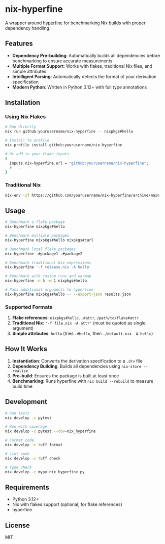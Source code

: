 # nix-hyperfine

A wrapper around [hyperfine](https://github.com/sharkdp/hyperfine) for benchmarking Nix builds with proper dependency handling.

## Features

- **Dependency Pre-building**: Automatically builds all dependencies before benchmarking to ensure accurate measurements
- **Multiple Format Support**: Works with flakes, traditional Nix files, and simple attributes
- **Intelligent Parsing**: Automatically detects the format of your derivation specification
- **Modern Python**: Written in Python 3.12+ with full type annotations

## Installation

### Using Nix Flakes

```bash
# Run directly
nix run github:yourusername/nix-hyperfine -- nixpkgs#hello

# Install to profile
nix profile install github:yourusername/nix-hyperfine

# Or add to your flake inputs
{
  inputs.nix-hyperfine.url = "github:yourusername/nix-hyperfine";
  # ...
}
```

### Traditional Nix

```bash
nix-env -if https://github.com/yourusername/nix-hyperfine/archive/main.tar.gz
```

## Usage

```bash
# Benchmark a flake package
nix-hyperfine nixpkgs#hello

# Benchmark multiple packages
nix-hyperfine nixpkgs#hello nixpkgs#curl

# Benchmark local flake packages
nix-hyperfine .#package1 .#package2

# Benchmark traditional Nix expressions
nix-hyperfine '-f release.nix -A hello'

# Benchmark with custom runs and warmup
nix-hyperfine -n 5 -w 1 nixpkgs#hello

# Pass additional arguments to hyperfine
nix-hyperfine nixpkgs#hello -- --export-json results.json
```

### Supported Formats

1. **Flake references**: `nixpkgs#hello`, `.#attr`, `/path/to/flake#attr`
2. **Traditional Nix**: `'-f file.nix -A attr'` (must be quoted as single argument)
3. **Simple attributes**: `hello` (tries `.#hello`, then `./default.nix -A hello`)

## How It Works

1. **Instantiation**: Converts the derivation specification to a `.drv` file
2. **Dependency Building**: Builds all dependencies using `nix-store --realize`
3. **Pre-build**: Ensures the package is built at least once
4. **Benchmarking**: Runs hyperfine with `nix build --rebuild` to measure build time

## Development

```bash
# Run tests
nix develop -c pytest

# Run with coverage
nix develop -c pytest --cov=nix_hyperfine

# Format code
nix develop -c ruff format

# Lint code
nix develop -c ruff check

# Type check
nix develop -c mypy nix_hyperfine.py
```

## Requirements

- Python 3.12+
- Nix with flakes support (optional, for flake references)
- hyperfine

## License

MIT